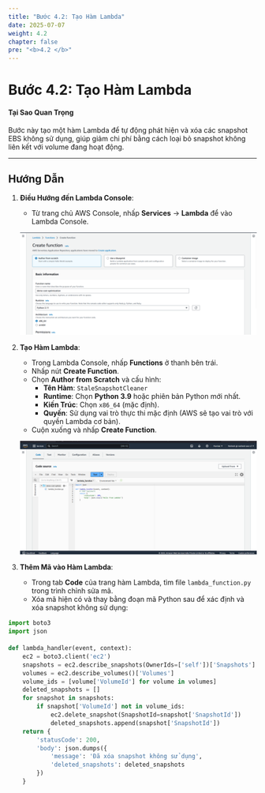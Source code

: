 ```yaml
---
title: "Bước 4.2: Tạo Hàm Lambda"
date: 2025-07-07
weight: 4.2
chapter: false
pre: "<b>4.2 </b>"
---
```


# Bước 4.2: Tạo Hàm Lambda

#### Tại Sao Quan Trọng

Bước này tạo một hàm Lambda để tự động phát hiện và xóa các snapshot EBS không sử dụng, giúp giảm chi phí bằng cách loại bỏ snapshot không liên kết với volume đang hoạt động.

---

## Hướng Dẫn

1. **Điều Hướng đến Lambda Console**:
   - Từ trang chủ AWS Console, nhấp **Services** → **Lambda** để vào Lambda Console.

   ![Lambda Console](../images/lambda_console.png?featherlight=false&width=90pc)

2. **Tạo Hàm Lambda**:
   - Trong Lambda Console, nhấp **Functions** ở thanh bên trái.
   - Nhấp nút **Create Function**.
   - Chọn **Author from Scratch** và cấu hình:
     - **Tên Hàm**: `StaleSnapshotCleaner`
     - **Runtime**: Chọn **Python 3.9** hoặc phiên bản Python mới nhất.
     - **Kiến Trúc**: Chọn `x86_64` (mặc định).
     - **Quyền**: Sử dụng vai trò thực thi mặc định (AWS sẽ tạo vai trò với quyền Lambda cơ bản).
   - Cuộn xuống và nhấp **Create Function**.

   ![Hàm Lambda Đã Tạo](../images/lambda_function_created.png?featherlight=false&width=90pc)

3. **Thêm Mã vào Hàm Lambda**:
   - Trong tab **Code** của trang hàm Lambda, tìm file `lambda_function.py` trong trình chỉnh sửa mã.
   - Xóa mã hiện có và thay bằng đoạn mã Python sau để xác định và xóa snapshot không sử dụng:

```python
import boto3
import json

def lambda_handler(event, context):
    ec2 = boto3.client('ec2')
    snapshots = ec2.describe_snapshots(OwnerIds=['self'])['Snapshots']
    volumes = ec2.describe_volumes()['Volumes']
    volume_ids = [volume['VolumeId'] for volume in volumes]
    deleted_snapshots = []
    for snapshot in snapshots:
        if snapshot['VolumeId'] not in volume_ids:
            ec2.delete_snapshot(SnapshotId=snapshot['SnapshotId'])
            deleted_snapshots.append(snapshot['SnapshotId'])
    return {
        'statusCode': 200,
        'body': json.dumps({
            'message': 'Đã xóa snapshot không sử dụng',
            'deleted_snapshots': deleted_snapshots
        })
    }